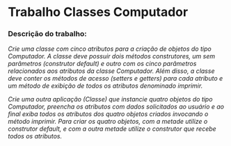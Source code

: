 # Trabalho Classes Computador

### Descrição do trabalho:
<i>Crie uma classe com cinco atributos para a criação de objetos do tipo Computador. A classe deve possuir dois métodos construtores, um sem parâmetros (construtor default) e outro com os cinco parâmetros relacionados aos atributos da classe Computador. Além disso, a classe deve conter os métodos de acesso (setters e getters) para cada atributo e um método de exibição de todos os atributos denominado imprimir.

Crie uma outra aplicação (Classe) que instancie quatro objetos do tipo Computador, preencha os atributos com dados solicitados ao usuário e ao final exiba todos os atributos dos quatro objetos criados invocando o método imprimir. Para criar os quatro objetos, com a metade utilize o construtor default, e com a outra metade utilize o construtor que recebe todos os atributos.</i>
